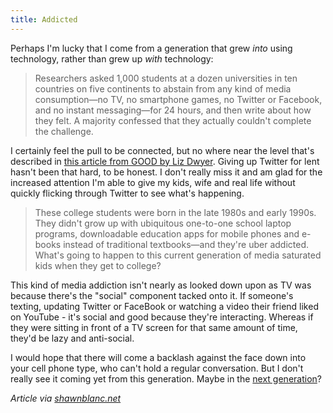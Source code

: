 ```yaml
---
title: Addicted
---
```

<p>Perhaps I'm lucky that I come from a generation that grew <em>into</em> using technology, rather than grew up <em>with</em> technology:</p>
<blockquote><p>Researchers asked 1,000 students at a dozen universities in ten countries on five continents to abstain from any kind of media consumption—no TV, no smartphone games, no Twitter or Facebook, and no instant messaging—for 24 hours, and then write about how they felt. A majority confessed that they actually couldn't complete the challenge.</p></blockquote>
<p>I certainly feel the pull to be connected, but no where near the level that's described in <a href="https://www.good.is/post/i-was-itching-like-a-crackhead-study-finds-college-students-addicted-to-media">this article from GOOD by Liz Dwyer</a>. Giving up Twitter for lent hasn't been that hard, to be honest. I don't really miss it and am glad for the increased attention I'm able to give my kids, wife and real life without quickly flicking through Twitter to see what's happening.</p>
<blockquote><p>These college students were born in the late 1980s and early 1990s. They didn't grow up with ubiquitous one-to-one school laptop programs, downloadable education apps for mobile phones and e-books instead of traditional textbooks—and they're uber addicted. What's going to happen to this current generation of media saturated kids when they get to college?</p></blockquote>
<p>This kind of media addiction isn't nearly as looked down upon as TV was because there's the "social" component tacked onto it. If someone's texting, updating Twitter or FaceBook or watching a video their friend liked on YouTube - it's social and good because they're interacting. Whereas if they were sitting in front of a TV screen for that same amount of time, they'd be lazy and anti-social.</p>
<p>I would hope that there will come a backlash against the face down into your cell phone type, who can't hold a regular conversation. But I don't really see it coming yet from this generation. Maybe in the <a href="https://www.flickr.com/photos/lemon/5287224316/">next generation</a>?</p>
<p><em>Article via <a href="https://shawnblanc.net/2011/04/addicted-to-media/">shawnblanc.net</a></em></p>
